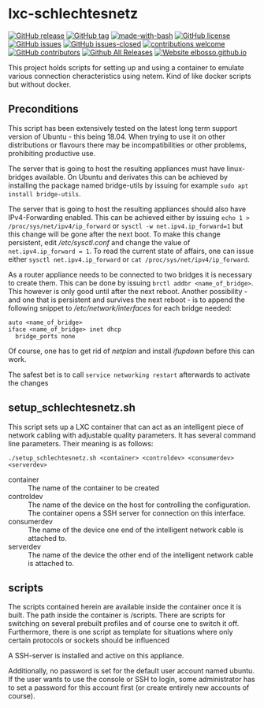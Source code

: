 # lxc-schlechtesnetz

<!---
[![start with why](https://img.shields.io/badge/start%20with-why%3F-brightgreen.svg?style=flat)](http://www.ted.com/talks/simon_sinek_how_great_leaders_inspire_action)
--->
[![GitHub release](https://img.shields.io/github/release/elbosso/lxc-schlechtesnetz/all.svg?maxAge=1)](https://GitHub.com/elbosso/lxc-schlechtesnetz/releases/)
[![GitHub tag](https://img.shields.io/github/tag/elbosso/lxc-schlechtesnetz.svg)](https://GitHub.com/elbosso/lxc-schlechtesnetz/tags/)
[![made-with-bash](https://img.shields.io/badge/Made%20with-Bash-1f425f.svg)](https://www.gnu.org/software/bash/)
[![GitHub license](https://img.shields.io/github/license/elbosso/lxc-schlechtesnetz.svg)](https://github.com/elbosso/lxc-schlechtesnetz/blob/master/LICENSE)
[![GitHub issues](https://img.shields.io/github/issues/elbosso/lxc-schlechtesnetz.svg)](https://GitHub.com/elbosso/lxc-schlechtesnetz/issues/)
[![GitHub issues-closed](https://img.shields.io/github/issues-closed/elbosso/lxc-schlechtesnetz.svg)](https://GitHub.com/elbosso/lxc-schlechtesnetz/issues?q=is%3Aissue+is%3Aclosed)
[![contributions welcome](https://img.shields.io/badge/contributions-welcome-brightgreen.svg?style=flat)](https://github.com/elbosso/lxc-schlechtesnetz/issues)
[![GitHub contributors](https://img.shields.io/github/contributors/elbosso/lxc-schlechtesnetz.svg)](https://GitHub.com/elbosso/lxc-schlechtesnetz/graphs/contributors/)
[![Github All Releases](https://img.shields.io/github/downloads/elbosso/lxc-schlechtesnetz/total.svg)](https://github.com/elbosso/lxc-schlechtesnetz)
[![Website elbosso.github.io](https://img.shields.io/website-up-down-green-red/https/elbosso.github.io.svg)](https://elbosso.github.io/)

This project holds scripts for setting up and using a container to emulate various 
connection cheracteristics using netem. Kind of like docker scripts but without docker.

## Preconditions

This script has been extensively tested on the latest long term support version of Ubuntu - this being 18.04. When trying to use it on other distributions or flavours there may be incompatibilities or other problems, prohibiting productive use.

The server that is going to host the resulting appliances must have linux-bridges available. On Ubuntu and derivates this can be achieved by installing the package named bridge-utils by issuing for example `sudo apt install bridge-utils`. 

The server that is going to host the resulting appliances should also have IPv4-Forwarding enabled. This can be achieved either by issuing `echo 1 > /proc/sys/net/ipv4/ip_forward` or `sysctl -w net.ipv4.ip_forward=1` but this change will be gone after the next boot. To make this change persistent, edit _/etc/sysctl.conf_ and change the value of `net.ipv4.ip_forward = 1`. To read the current state of affairs, one can issue either `sysctl net.ipv4.ip_forward` or `cat /proc/sys/net/ipv4/ip_forward`.

As a router appliance needs to be connected to two bridges it is necessary to create them. This can be done by issuing `brctl addbr <name_of_bridge>`. This however is only good until after the next reboot. Another possibility - and one that is persistent and survives the next reboot - is to append the following snippet to _/etc/network/interfaces_  for each bridge needed:

```
auto <name_of_bridge>
iface <name_of_bridge> inet dhcp
  bridge_ports none
```

Of course, one has to get rid of *netplan* and install *ifupdown* before this can work.

The safest bet is to call `service networking restart` afterwards to activate the changes

## setup_schlechtesnetz.sh

This script sets up a LXC container that can act as an intelligent piece of
network cabling with adjustable quality parameters. It has several command line parameters. Their meaning is as follows:

```
./setup_schlechtesnetz.sh <container> <controldev> <consumerdev> <serverdev> 
```
<dl>
  <dt>container</dt><dd>The name of the container to be created</dd>
  <dt>controldev</dt><dd>The name of the device on the host for controlling the configuration. The container opens a SSH server for connection on this interface.</dd>
  <dt>consumerdev</dt><dd>The name of the device one end of the intelligent network cable is attached to.</dd>
  <dt>serverdev</dt><dd>The name of the device the other  end of the intelligent network cable is attached to.</dd>
</dl>

## scripts

The scripts contained herein are available inside the container once it is built. The path inside the container is /scripts.
There are scripts for switching on several prebuilt profiles and of course one to switch it off. Furthermore, there is one script as template
for situations where only certain protocols or sockets should be influenced

A SSH-server is installed and active on this appliance.

Additionally, no password is set for the default user account named ubuntu.
If the user wants to use the console or SSH to login, some administrator has
to set a password for this account first (or create entirely new accounts of
course).
